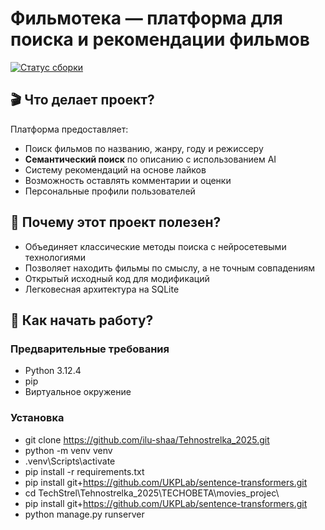 # Фильмотека — платформа для поиска и рекомендации фильмов

[![Статус сборки](https://img.shields.io/badge/статус-%20готов-green)](https://github.com/ilu-shaa/Tehnostrelka_2025.git)

## 🎬 Что делает проект?
Платформа предоставляет:
- Поиск фильмов по названию, жанру, году и режиссеру
- **Семантический поиск** по описанию с использованием AI
- Систему рекомендаций на основе лайков
- Возможность оставлять комментарии и оценки
- Персональные профили пользователей

## 🌟 Почему этот проект полезен?
- Объединяет классические методы поиска с нейросетевыми технологиями
- Позволяет находить фильмы по смыслу, а не точным совпадениям
- Открытый исходный код для модификаций
- Легковесная архитектура на SQLite

## 🚀 Как начать работу?

### Предварительные требования
- Python 3.12.4
- pip
- Виртуальное окружение 


### Установка
- git clone https://github.com/ilu-shaa/Tehnostrelka_2025.git
- python -m venv venv
- .venv\Scripts\activate 
- pip install -r requirements.txt
- pip install git+https://github.com/UKPLab/sentence-transformers.git
- cd TechStrel\Tehnostrelka_2025\TECHOBETA\movies_projec\
- pip install git+https://github.com/UKPLab/sentence-transformers.git
- python manage.py runserver
